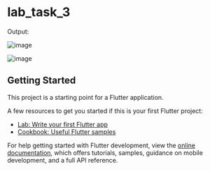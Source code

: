# lab_task_3

Output:

![image](https://github.com/duaazehra43/Mad-tasks/assets/80267272/4e035fa1-19d5-4043-9261-a4ebba34e0b5)

![image](https://github.com/duaazehra43/Mad-tasks/assets/80267272/6bf36c4d-5ea3-4416-9f81-f1acfe8b2b96)




## Getting Started

This project is a starting point for a Flutter application.

A few resources to get you started if this is your first Flutter project:

- [Lab: Write your first Flutter app](https://docs.flutter.dev/get-started/codelab)
- [Cookbook: Useful Flutter samples](https://docs.flutter.dev/cookbook)

For help getting started with Flutter development, view the
[online documentation](https://docs.flutter.dev/), which offers tutorials,
samples, guidance on mobile development, and a full API reference.
